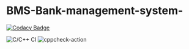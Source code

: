 # BMS-Bank-management-system-

[![Codacy Badge](https://api.codacy.com/project/badge/Grade/0234d95ce18148e581fad1655e8e392d)](https://app.codacy.com/manual/99002443/BMS-Bank-management-system-?utm_source=github.com&utm_medium=referral&utm_content=99002443/BMS-Bank-management-system-&utm_campaign=Badge_Grade_Dashboard)

![C/C++ CI](https://github.com/99002443/BMS-Bank-management-system-/workflows/C/C++%20CI/badge.svg)
![cppcheck-action](https://github.com/99002443/BMS-Bank-management-system-/workflows/cppcheck-action/badge.svg)

